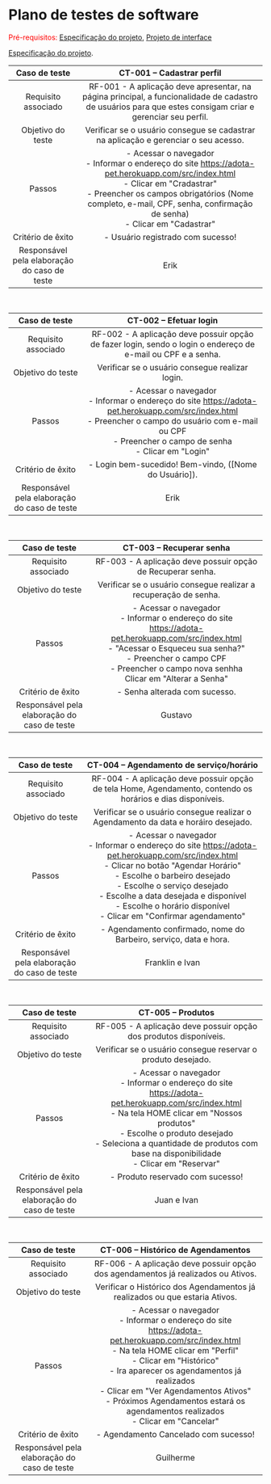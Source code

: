 # Plano de testes de software

<span style="color:red">Pré-requisitos: <a href="02-Especificacao.md"> Especificação do projeto</a></span>, <a href="05-Projeto-interface.md"> Projeto de interface</a>

 <a href="02-Especificacao.md">Especificação do projeto</a>.



| **Caso de teste**  | **CT-001 – Cadastrar perfil**  |
|:---: |:---: |
| Requisito associado | RF-001 - A aplicação deve apresentar, na página principal, a funcionalidade de cadastro de usuários para que estes consigam criar e gerenciar seu perfil. |
| Objetivo do teste | Verificar se o usuário consegue se cadastrar na aplicação e gerenciar o seu acesso. |
| Passos | - Acessar o navegador <br> - Informar o endereço do site https://adota-pet.herokuapp.com/src/index.html <br> - Clicar em "Cradastrar" <br> - Preencher os campos obrigatórios (Nome completo, e-mail, CPF, senha, confirmação de senha) <br> - Clicar em "Cadastrar" |
| Critério de êxito | - Usuário registrado com sucesso! |
| Responsável pela elaboração do caso de teste | Erik |

<br>

| **Caso de teste**  | **CT-002 – Efetuar login**  |
|:---: |:---: |
| Requisito associado | RF-002 - A aplicação deve possuir opção de fazer login, sendo o login o endereço de e-mail ou CPF e a senha. |
| Objetivo do teste | Verificar se o usuário consegue realizar login. |
| Passos | - Acessar o navegador <br> - Informar o endereço do site https://adota-pet.herokuapp.com/src/index.html <br> - Preencher o campo do usuário com e-mail ou CPF <br> - Preencher o campo de senha <br> - Clicar em "Login" |
| Critério de êxito | - Login bem-sucedido! Bem-vindo, ([Nome do Usuário]). |
| Responsável pela elaboração do caso de teste | Erik |

<br>

| **Caso de teste**  | **CT-003 – Recuperar senha**  |
|:---: |:---: |
| Requisito associado | RF-003 - A aplicação deve possuir opção de Recuperar senha. |
| Objetivo do teste | Verificar se o usuário consegue realizar a recuperação de senha. |
| Passos | - Acessar o navegador <br> - Informar o endereço do site https://adota-pet.herokuapp.com/src/index.html <br> - "Acessar o Esqueceu sua senha?" <br> - Preencher o campo CPF <br> - Preencher o campo nova senhha <br> Clicar em "Alterar a Senha" | 
| Critério de êxito | - Senha alterada com sucesso. |
| Responsável pela elaboração do caso de teste | Gustavo |

<br>

| **Caso de teste**  | **CT-004 – Agendamento de serviço/horário**  |
|:---: |:---: |
| Requisito associado | RF-004 - A aplicação deve possuir opção de tela Home, Agendamento, contendo os horários e dias disponíveis. |
| Objetivo do teste | Verificar se o usuário consegue realizar o Agendamento da data e horáiro desejado. |
| Passos | - Acessar o navegador <br> - Informar o endereço do site https://adota-pet.herokuapp.com/src/index.html <br> - Clicar no botão "Agendar Horário" <br> - Escolhe o barbeiro desejado <br> - Escolhe o serviço desejado <br> - Escolhe a data desejada e disponível <br> - Escolhe o horário disponível <br> - Clicar em "Confirmar agendamento" | 
| Critério de êxito | - Agendamento confirmado, nome do Barbeiro, serviço, data e hora. |
| Responsável pela elaboração do caso de teste | Franklin e Ivan |

<br>

| **Caso de teste**  | **CT-005 – Produtos**  |
|:---: |:---: |
| Requisito associado | RF-005 - A aplicação deve possuir opção dos produtos disponíveis. |
| Objetivo do teste | Verificar se o usuário consegue reservar o produto desejado. |
| Passos | - Acessar o navegador <br> - Informar o endereço do site https://adota-pet.herokuapp.com/src/index.html <br> - Na tela HOME clicar em "Nossos produtos" <br> - Escolhe o produto desejado <br> - Seleciona a quantidade de produtos com base na disponibilidade <br> - Clicar em "Reservar" | 
| Critério de êxito | - Produto reservado com sucesso! |
| Responsável pela elaboração do caso de teste | Juan e Ivan |

<br>

| **Caso de teste**  | **CT-006 – Histórico de Agendamentos**  |
|:---: |:---: |
| Requisito associado | RF-006 - A aplicação deve possuir opção dos agendamentos já realizados ou Ativos. |
| Objetivo do teste | Verificar o Histórico dos Agendamentos já realizados ou que estaria Ativos. |
| Passos | - Acessar o navegador <br> - Informar o endereço do site https://adota-pet.herokuapp.com/src/index.html <br> - Na tela HOME clicar em "Perfil" <br> - Clicar em "Histórico" <br> - Ira aparecer os agendamentos já realizados <br> - Clicar em "Ver Agendamentos Ativos" <br> - Próximos Agendamentos estará os agendamentos realizados <br> - Clicar em "Cancelar" | 
| Critério de êxito | - Agendamento Cancelado com sucesso! |
| Responsável pela elaboração do caso de teste | Guilherme |
